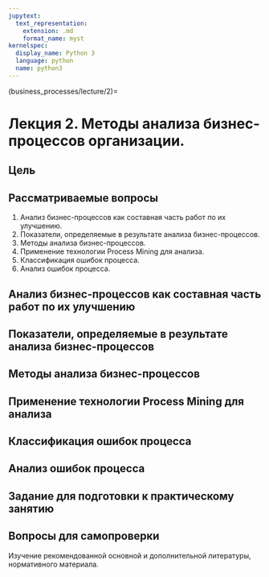 ```yaml
---
jupytext:
  text_representation:
    extension: .md
    format_name: myst
kernelspec:
  display_name: Python 3
  language: python
  name: python3
---
```


(business_processes/lecture/2)=
# Лекция 2. Методы анализа бизнес-процессов организации.

## Цель

## Рассматриваемые вопросы
1. Анализ бизнес-процессов как составная часть работ по их улучшению.
2. Показатели, определяемые в результате анализа бизнес-процессов.
3. Методы анализа бизнес-процессов.
4. Применение технологии Process Мining для анализа.
5. Классификация ошибок процесса.
6. Анализ ошибок процесса.

## Анализ бизнес-процессов как составная часть работ по их улучшению

## Показатели, определяемые в результате анализа бизнес-процессов

## Методы анализа бизнес-процессов

## Применение технологии Process Мining для анализа

## Классификация ошибок процесса

## Анализ ошибок процесса

## Задание для подготовки к практическому занятию

## Вопросы для самопроверки

Изучение рекомендованной основной и дополнительной литературы, нормативного материала.
